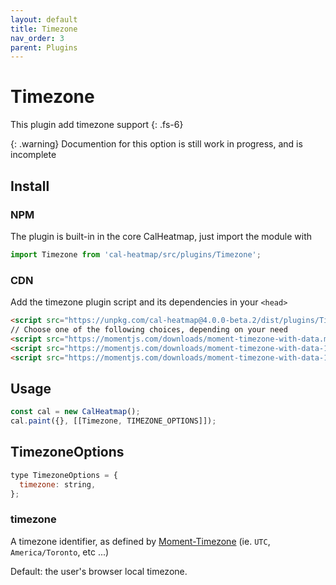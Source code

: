 ```yaml
---
layout: default
title: Timezone
nav_order: 3
parent: Plugins
---
```


# Timezone

This plugin add timezone support
{: .fs-6}

{: .warning}
Documention for this option is still work in progress, and is incomplete

## Install

### NPM

The plugin is built-in in the core CalHeatmap, just import the module with

```js
import Timezone from 'cal-heatmap/src/plugins/Timezone';
```

### CDN

Add the timezone plugin script and its dependencies in your `<head>`

```html
<script src="https://unpkg.com/cal-heatmap@4.0.0-beta.2/dist/plugins/Timezone.min.js"></script>
// Choose one of the following choices, depending on your need
<script src="https://momentjs.com/downloads/moment-timezone-with-data.min.js"></script>
<script src="https://momentjs.com/downloads/moment-timezone-with-data-1970-2030.js"></script>
<script src="https://momentjs.com/downloads/moment-timezone-with-data-10-year-range.js"></script>
```

## Usage

```js
const cal = new CalHeatmap();
cal.paint({}, [[Timezone, TIMEZONE_OPTIONS]]);
```

## TimezoneOptions

```js
type TimezoneOptions = {
  timezone: string,
};
```

### timezone

A timezone identifier, as defined by [Moment-Timezone](https://momentjs.com/timezone/docs/#/using-timezones/) (ie. `UTC`, `America/Toronto`, etc ...)

Default: the user's browser local timezone.
